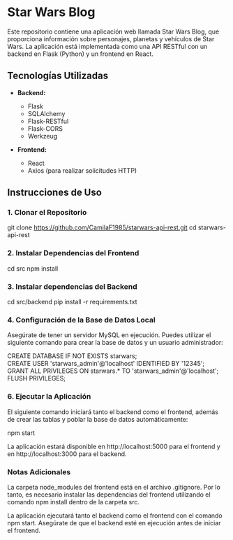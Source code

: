 # Star Wars Blog

Este repositorio contiene una aplicación web llamada Star Wars Blog, que proporciona información sobre personajes, planetas y vehículos de Star Wars. La aplicación está implementada como una API RESTful con un backend en Flask (Python) y un frontend en React.

## Tecnologías Utilizadas

- **Backend:**
  - Flask
  - SQLAlchemy
  - Flask-RESTful
  - Flask-CORS
  - Werkzeug

- **Frontend:**
  - React
  - Axios (para realizar solicitudes HTTP)

## Instrucciones de Uso

### 1. Clonar el Repositorio

git clone https://github.com/CamilaF1985/starwars-api-rest.git
cd starwars-api-rest

### 2. Instalar Dependencias del Frontend

cd src
npm install

### 3. Instalar dependencias del Backend

cd src/backend
pip install -r requirements.txt

### 4. Configuración de la Base de Datos Local

Asegúrate de tener un servidor MySQL en ejecución. Puedes utilizar el siguiente comando para crear la base de datos y un usuario administrador:

CREATE DATABASE IF NOT EXISTS starwars;<br>
CREATE USER 'starwars_admin'@'localhost' IDENTIFIED BY '12345';<br>
GRANT ALL PRIVILEGES ON starwars.* TO 'starwars_admin'@'localhost';<br>
FLUSH PRIVILEGES;

### 6. Ejecutar la Aplicación

El siguiente comando iniciará tanto el backend como el frontend, además de crear las tablas y poblar la base de datos automáticamente:

npm start

La aplicación estará disponible en http://localhost:5000 para el frontend y en http://localhost:3000 para el backend.

### Notas Adicionales

La carpeta node_modules del frontend está en el archivo .gitignore. Por lo tanto, es necesario instalar las dependencias del frontend utilizando el comando npm install dentro de la carpeta src.

La aplicación ejecutará tanto el backend como el frontend con el comando npm start. Asegúrate de que el backend esté en ejecución antes de iniciar el frontend.
